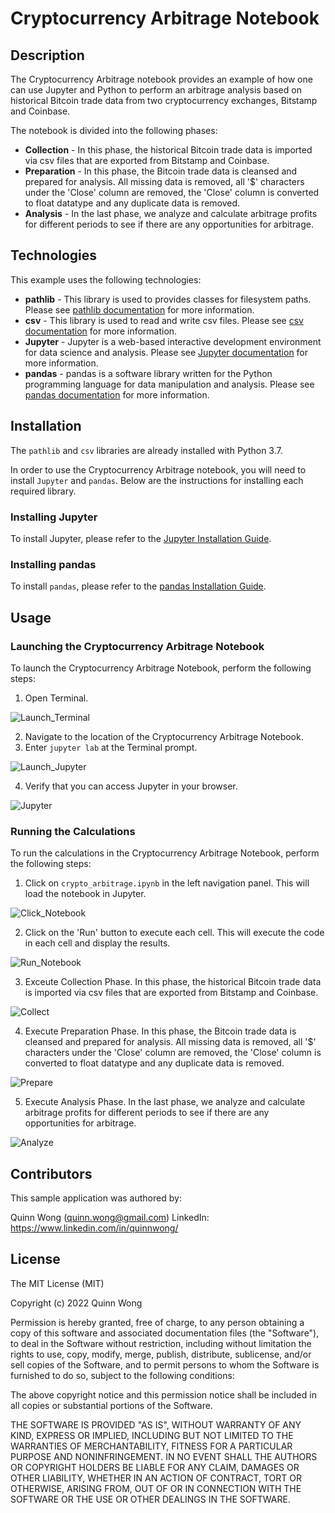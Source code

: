 # Cryptocurrency Arbitrage Notebook

## Description

The Cryptocurrency Arbitrage notebook provides an example of how one can use Jupyter and Python to perform an arbitrage analysis based on historical Bitcoin trade data from two cryptocurrency exchanges, Bitstamp and Coinbase.

The notebook is divided into the following phases:

- **Collection** - In this phase, the historical Bitcoin trade data is imported via csv files that are exported from Bitstamp and Coinbase.
- **Preparation** - In this phase, the Bitcoin trade data is cleansed and prepared for analysis. All missing data is removed, all '$' characters under the 'Close' column are removed, the 'Close' column is converted to float datatype and any duplicate data is removed.
- **Analysis** - In the last phase, we analyze and calculate arbitrage profits for different periods to see if there are any opportunities for arbitrage.

## Technologies

This example uses the following technologies:

- **pathlib** - This library is used to provides classes for filesystem paths. Please see [pathlib documentation](https://docs.python.org/3/library/pathlib.html) for more information.
- **csv** - This library is used to read and write csv files. Please see [csv documentation](https://docs.python.org/3/library/csv.html) for more information.
- **Jupyter** - Jupyter is a web-based interactive development environment for data science and analysis. Please see [Jupyter documentation](https://jupyter.org/) for more information.
- **pandas** - pandas is a software library written for the Python programming language for data manipulation and analysis. Please see [pandas documentation](https://pandas.pydata.org/) for more information.

## Installation

The `pathlib` and `csv` libraries are already installed with Python 3.7.

In order to use the Cryptocurrency Arbitrage notebook, you will need to install `Jupyter` and `pandas`. Below are the instructions for installing each required library.

### Installing Jupyter

To install Jupyter, please refer to the [Jupyter Installation Guide](https://jupyter.org/install).

### Installing pandas

To install `pandas`, please refer to the [pandas Installation Guide](https://pandas.pydata.org/pandas-docs/stable/getting_started/install.html).

## Usage

### Launching the Cryptocurrency Arbitrage Notebook

To launch the Cryptocurrency Arbitrage Notebook, perform the following steps:

1. Open Terminal.

![Launch_Terminal](/images/launching_open_terminal.jpg)

2. Navigate to the location of the Cryptocurrency Arbitrage Notebook.
3. Enter `jupyter lab` at the Terminal prompt.

![Launch_Jupyter](/images/launching_jupyter.jpg)

4. Verify that you can access Jupyter in your browser.

![Jupyter](/images/jupyter.jpg)

### Running the Calculations

To run the calculations in the Cryptocurrency Arbitrage Notebook, perform the following steps:

1. Click on `crypto_arbitrage.ipynb` in the left navigation panel. This will load the notebook in Jupyter.

![Click_Notebook](/images/jupyter_click_notebook.jpg)

2. Click on the 'Run' button to execute each cell. This will execute the code in each cell and display the results.

![Run_Notebook](/images/jupyter_run_notebook.jpg)

3. Exceute Collection Phase. In this phase, the historical Bitcoin trade data is imported via csv files that are exported from Bitstamp and Coinbase.

![Collect](/images/jupyter_collect.jpg)

4. Execute Preparation Phase. In this phase, the Bitcoin trade data is cleansed and prepared for analysis. All missing data is removed, all '$' characters under the 'Close' column are removed, the 'Close' column is converted to float datatype and any duplicate data is removed.

![Prepare](/images/jupyter_prepare.jpg)

5. Execute Analysis Phase. In the last phase, we analyze and calculate arbitrage profits for different periods to see if there are any opportunities for arbitrage.

![Analyze](/images/jupyter_analyze.jpg)

## Contributors

This sample application was authored by:

Quinn Wong (quinn.wong@gmail.com)
LinkedIn: https://www.linkedin.com/in/quinnwong/

## License

The MIT License (MIT)

Copyright (c) 2022 Quinn Wong

Permission is hereby granted, free of charge, to any person obtaining a copy of this software and associated documentation files (the "Software"), to deal in the Software without restriction, including without limitation the rights to use, copy, modify, merge, publish, distribute, sublicense, and/or sell copies of the Software, and to permit persons to whom the Software is furnished to do so, subject to the following conditions:

The above copyright notice and this permission notice shall be included in all copies or substantial portions of the Software.

THE SOFTWARE IS PROVIDED "AS IS", WITHOUT WARRANTY OF ANY KIND, EXPRESS OR IMPLIED, INCLUDING BUT NOT LIMITED TO THE WARRANTIES OF MERCHANTABILITY, FITNESS FOR A PARTICULAR PURPOSE AND NONINFRINGEMENT. IN NO EVENT SHALL THE AUTHORS OR COPYRIGHT HOLDERS BE LIABLE FOR ANY CLAIM, DAMAGES OR OTHER LIABILITY, WHETHER IN AN ACTION OF CONTRACT, TORT OR OTHERWISE, ARISING FROM, OUT OF OR IN CONNECTION WITH THE SOFTWARE OR THE USE OR OTHER DEALINGS IN THE SOFTWARE.
